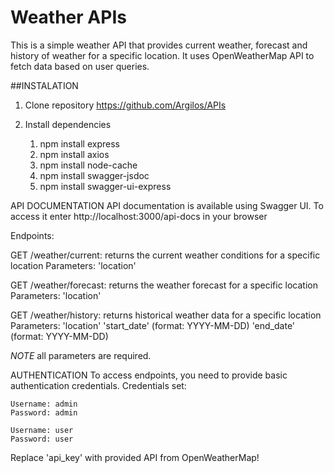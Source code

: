 # Weather APIs

This is a simple weather API that provides current weather, forecast and history of weather for a specific location.
It uses OpenWeatherMap API to fetch data based on user queries.

##INSTALATION
  1. Clone repository
      https://github.com/Argilos/APIs
      
  2. Install dependencies
     1. npm install express
     2. npm install axios
     3. npm install node-cache
     4. npm install swagger-jsdoc
     5. npm install swagger-ui-express

API DOCUMENTATION 
  API documentation is available using Swagger UI. To access it enter http://localhost:3000/api-docs in your browser
  

Endpoints:

  GET /weather/current: returns the current weather conditions for a specific location
    Parameters: 'location' 
    
  GET /weather/forecast: returns the weather forecast for a specific location
    Parameters: 'location'
    
  GET /weather/history: returns historical weather data for a specific location
    Parameters: 'location'
                'start_date' (format: YYYY-MM-DD)
                'end_date' (format: YYYY-MM-DD)
                
 *NOTE* all parameters are required.
 
 AUTHENTICATION
  To access endpoints, you need to provide basic authentication credentials.
  Credentials set: 
  
    Username: admin
    Password: admin
    
    Username: user
    Password: user
    

Replace 'api_key' with provided API from OpenWeatherMap!    
    
    
    
    
    
                


      
    
